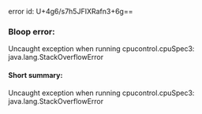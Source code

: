 error id: U+4g6/s7h5JFIXRafn3+6g==
### Bloop error:

Uncaught exception when running cpucontrol.cpuSpec3: java.lang.StackOverflowError
#### Short summary: 

Uncaught exception when running cpucontrol.cpuSpec3: java.lang.StackOverflowError